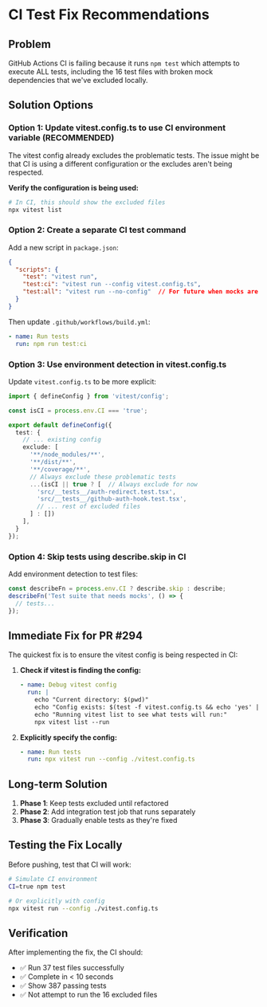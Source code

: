 # CI Test Fix Recommendations

## Problem
GitHub Actions CI is failing because it runs `npm test` which attempts to execute ALL tests, including the 16 test files with broken mock dependencies that we've excluded locally.

## Solution Options

### Option 1: Update vitest.config.ts to use CI environment variable (RECOMMENDED)

The vitest config already excludes the problematic tests. The issue might be that CI is using a different configuration or the excludes aren't being respected.

**Verify the configuration is being used:**
```bash
# In CI, this should show the excluded files
npx vitest list
```

### Option 2: Create a separate CI test command

Add a new script in `package.json`:
```json
{
  "scripts": {
    "test": "vitest run",
    "test:ci": "vitest run --config vitest.config.ts",
    "test:all": "vitest run --no-config"  // For future when mocks are fixed
  }
}
```

Then update `.github/workflows/build.yml`:
```yaml
- name: Run tests
  run: npm run test:ci
```

### Option 3: Use environment detection in vitest.config.ts

Update `vitest.config.ts` to be more explicit:
```typescript
import { defineConfig } from 'vitest/config';

const isCI = process.env.CI === 'true';

export default defineConfig({
  test: {
    // ... existing config
    exclude: [
      '**/node_modules/**',
      '**/dist/**',
      '**/coverage/**',
      // Always exclude these problematic tests
      ...(isCI || true ? [  // Always exclude for now
        'src/__tests__/auth-redirect.test.tsx',
        'src/__tests__/github-auth-hook.test.tsx',
        // ... rest of excluded files
      ] : [])
    ],
  }
});
```

### Option 4: Skip tests using describe.skip in CI

Add environment detection to test files:
```typescript
const describeFn = process.env.CI ? describe.skip : describe;
describeFn('Test suite that needs mocks', () => {
  // tests...
});
```

## Immediate Fix for PR #294

The quickest fix is to ensure the vitest config is being respected in CI:

1. **Check if vitest is finding the config:**
   ```yaml
   - name: Debug vitest config
     run: |
       echo "Current directory: $(pwd)"
       echo "Config exists: $(test -f vitest.config.ts && echo 'yes' || echo 'no')"
       echo "Running vitest list to see what tests will run:"
       npx vitest list --run
   ```

2. **Explicitly specify the config:**
   ```yaml
   - name: Run tests
     run: npx vitest run --config ./vitest.config.ts
   ```

## Long-term Solution

1. **Phase 1**: Keep tests excluded until refactored
2. **Phase 2**: Add integration test job that runs separately
3. **Phase 3**: Gradually enable tests as they're fixed

## Testing the Fix Locally

Before pushing, test that CI will work:
```bash
# Simulate CI environment
CI=true npm test

# Or explicitly with config
npx vitest run --config ./vitest.config.ts
```

## Verification

After implementing the fix, the CI should:
- ✅ Run 37 test files successfully
- ✅ Complete in < 10 seconds
- ✅ Show 387 passing tests
- ✅ Not attempt to run the 16 excluded files